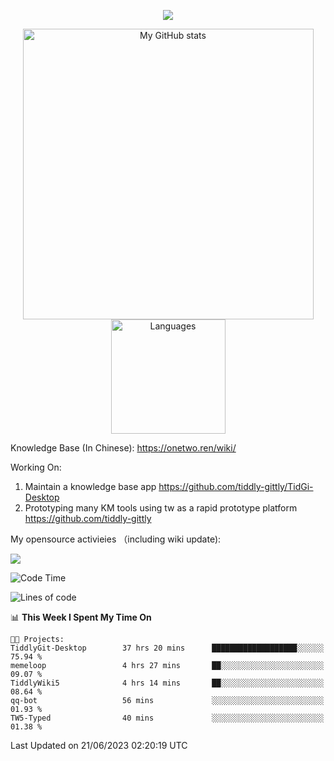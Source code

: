 <a href="https://github.com/linonetwo">
    <p align="center">
        <img src="https://github-profile-trophy.vercel.app/?username=linonetwo&column=7&theme=onedark"/>
    </p>
</a>
<a align="center" href="https://github.com/linonetwo">
  <p align="center">
    <img src="https://github-readme-stats.vercel.app/api?username=linonetwo&show_icons=true&count_private=true" alt="My GitHub stats" width="465"/>
    <img src="https://github-readme-stats.vercel.app/api/top-langs/?username=linonetwo&layout=compact&langs_count=10" alt="Languages" height="183">
  </p>
</a>

Knowledge Base (In Chinese): https://onetwo.ren/wiki/

Working On: 

1. Maintain a knowledge base app https://github.com/tiddly-gittly/TidGi-Desktop
1. Prototyping many KM tools using tw as a rapid prototype platform https://github.com/tiddly-gittly

My opensource activieies （including wiki update):

![](https://visitor-badge.glitch.me/badge?page_id=linonetwo.linonetwo)

<!--START_SECTION:waka-->
![Code Time](http://img.shields.io/badge/Code%20Time-1%2C899%20hrs%2038%20mins-blue)

![Lines of code](https://img.shields.io/badge/From%20Hello%20World%20I%27ve%20Written-51.0%20million%20lines%20of%20code-blue)

📊 **This Week I Spent My Time On** 

```text
🐱‍💻 Projects: 
TiddlyGit-Desktop        37 hrs 20 mins      ███████████████████░░░░░░   75.94 % 
memeloop                 4 hrs 27 mins       ██░░░░░░░░░░░░░░░░░░░░░░░   09.07 % 
TiddlyWiki5              4 hrs 14 mins       ██░░░░░░░░░░░░░░░░░░░░░░░   08.64 % 
qq-bot                   56 mins             ░░░░░░░░░░░░░░░░░░░░░░░░░   01.93 % 
TW5-Typed                40 mins             ░░░░░░░░░░░░░░░░░░░░░░░░░   01.38 % 
```


 Last Updated on 21/06/2023 02:20:19 UTC
<!--END_SECTION:waka-->
